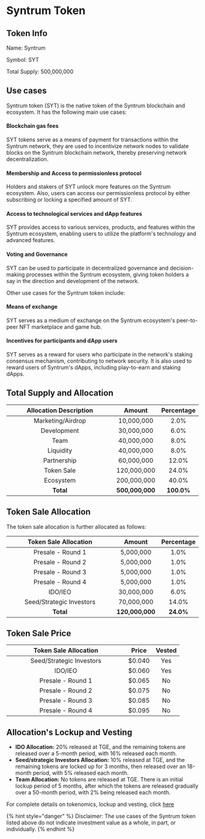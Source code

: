 # Syntrum Token

## Token Info

Name: Syntrum

Symbol: SYT

Total Supply: 500,000,000

## Use cases

Syntrum token (SYT) is the native token of the Syntrum blockchain and ecosystem. It has the following main use cases:

#### Blockchain gas fees&#x20;

SYT tokens serve as a means of payment for transactions within the Syntrum network, they are used to incentivize network nodes to validate blocks on the Syntrum blockchain network, thereby preserving network decentralization.

#### Membership and Access to permissionless protocol&#x20;

Holders and stakers of SYT unlock more features on the Syntrum ecosystem. Also, users can access our permissionless protocol by either subscribing or locking a specified amount of SYT.

#### Access to technological services and dApp features

SYT provides access to various services, products, and features within the Syntrum ecosystem, enabling users to utilize the platform's technology and advanced features.

#### Voting and Governance&#x20;

SYT can be used to participate in decentralized governance and decision-making processes within the Syntrum ecosystem, giving token holders a say in the direction and development of the network.

Other use cases for the Syntrum token include:

#### Means of exchange

SYT serves as a medium of exchange on the Syntrum ecosystem's peer-to-peer NFT marketplace and game hub.

#### Incentives for participants and dApp users

SYT serves as a reward for users who participate in the network's staking consensus mechanism, contributing to network security. It is also used to reward users of Syntrum's dApps, including play-to-earn and staking dApps.

## Total Supply and Allocation

<table><thead><tr><th width="287.85577146037195" align="center">Allocation Description</th><th align="center">Amount</th><th align="center">Percentage</th></tr></thead><tbody><tr><td align="center">Marketing/Airdrop</td><td align="center">10,000,000</td><td align="center">2.0%</td></tr><tr><td align="center">Development</td><td align="center">30,000,000</td><td align="center">6.0%</td></tr><tr><td align="center">Team</td><td align="center">40,000,000</td><td align="center">8.0%</td></tr><tr><td align="center">Liquidity</td><td align="center">40,000,000</td><td align="center">8.0%</td></tr><tr><td align="center">Partnership</td><td align="center">60,000,000</td><td align="center">12.0%</td></tr><tr><td align="center">Token Sale</td><td align="center">120,000,000</td><td align="center">24.0%</td></tr><tr><td align="center">Ecosystem</td><td align="center">200,000,000</td><td align="center">40.0%</td></tr><tr><td align="center"><strong>Total</strong></td><td align="center"><strong>500,000,000</strong></td><td align="center"><strong>100.0%</strong></td></tr></tbody></table>

## Token Sale Allocation

The token sale allocation is further allocated as follows:

<table><thead><tr><th width="295.5806451612903" align="center">Token Sale Allocation</th><th align="center">Amount</th><th align="center">Percentage</th></tr></thead><tbody><tr><td align="center">Presale - Round 1</td><td align="center">5,000,000</td><td align="center">1.0%</td></tr><tr><td align="center">Presale - Round 2</td><td align="center">5,000,000</td><td align="center">1.0%</td></tr><tr><td align="center">Presale - Round 3</td><td align="center">5,000,000</td><td align="center">1.0%</td></tr><tr><td align="center">Presale - Round 4</td><td align="center">5,000,000</td><td align="center">1.0%</td></tr><tr><td align="center">IDO/IEO</td><td align="center">30,000,000</td><td align="center">6.0%</td></tr><tr><td align="center">Seed/Strategic Investors</td><td align="center">70,000,000</td><td align="center">14.0%</td></tr><tr><td align="center"><strong>Total</strong></td><td align="center"><strong>120,000,000</strong></td><td align="center"><strong>24.0%</strong></td></tr></tbody></table>

## Token Sale Price

<table><thead><tr><th width="295.5806451612903" align="center">Token Sale Allocation</th><th align="center">Price</th><th align="center">Vested</th></tr></thead><tbody><tr><td align="center">Seed/Strategic Investors</td><td align="center">$0.040</td><td align="center">Yes</td></tr><tr><td align="center">IDO/IEO</td><td align="center">$0.060</td><td align="center">Yes</td></tr><tr><td align="center">Presale - Round 1</td><td align="center">$0.065</td><td align="center">No</td></tr><tr><td align="center">Presale - Round 2</td><td align="center">$0.075</td><td align="center">No</td></tr><tr><td align="center">Presale - Round 3</td><td align="center">$0.085</td><td align="center">No</td></tr><tr><td align="center">Presale - Round 4</td><td align="center">$0.095</td><td align="center">No</td></tr></tbody></table>

## Allocation's Lockup and Vesting

* **IDO Allocation:** 20% released at TGE, and the remaining tokens are released over a 5-month period, with 16% released each month.
* **Seed/strategic Investors Allocation:** 10% released at TGE, and the remaining tokens are locked up for 3 months, then released over an 18-month period, with 5% released each month.
* **Team Allocation:** No tokens are released at TGE. There is an initial lockup period of 5 months, after which the tokens are released gradually over a 50-month period, with 2% being released each month.

For complete details on tokenomics, lockup and vesting, click [here](https://docs.google.com/spreadsheets/d/1Ht2ft9YmM943bw6n2ZjXzDj160xLgZcujwniaNuxqKM/edit?usp=sharing)

{% hint style="danger" %}
Disclaimer: The use cases of the Syntrum token listed above do not indicate investment value as a whole, in part, or individually.
{% endhint %}
